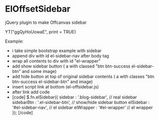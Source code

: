 ElOffsetSidebar
===============

jQuery plugin to make Offcanvas sidebar

YT("ggQyHoUowaE", print = TRUE)



Example:
  - i take simple bootstrap example with sidebar
  - append div with id el-sidebar-nav after body tag
  - wrap all contents to div with id "el-wrapper"
  - add show sidebar button ( a with classed "btn btn-success el-sidebar-btn" and some image)
  - add hide button at top of original sidebar contents ( a with classes "btn btn-success el-sidebar-btn" and image)
  - insert script link at bottom (el-offsidebar.js)
  - after link add code 		
  - [code]	$.fn.elSidebar({
		sidebar		: '.blog-sidebar',			// real sidebar
		sidebarBtn	: '.el-sidebar-btn',		// show/hide sidebar button
		elSidebar	: '#el-sidebar-nav',		// el sidebar
		elWrapper	: '#el-wrapper'				// el wrapper
	});
[/code]
